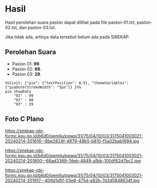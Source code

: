 # Hasil

Hasil perolehan suara paslon dapat dilihat pada file paslon-01.txt, paslon-02.txt, dan paslon-03.txt.

Jika tidak ada, artinya data tersebut belum ada pada SIREKAP.

## Perolehan Suara

 * Paslon 01: **99**.
 * Paslon 02: **88**.
 * Paslon 03: **29**.

```mermaid
%%{init: {"pie": {"textPosition": 0.5}, "themeVariables": {"pieOuterStrokeWidth": "5px"}} }%%
pie showData
    "01" : 99
    "02" : 88
    "03" : 29
```
## Foto C Plano

https://sirekap-obj-formc.kpu.go.id/b6d0/pemilu/ppwp/31/75/04/10/03/3175041003021-20240214-201616--8be2824f-4879-49b5-b810-f5a02bab1694.jpg

https://sirekap-obj-formc.kpu.go.id/b6d0/pemilu/ppwp/31/75/04/10/03/3175041003021-20240214-201800--66ad3369-7deb-4849-a1bb-100df62d7bc2.jpg

https://sirekap-obj-formc.kpu.go.id/b6d0/pemilu/ppwp/31/75/04/10/03/3175041003021-20240214-201917--406d1d5f-03e8-475d-a82b-7d2d5848634f.jpg
